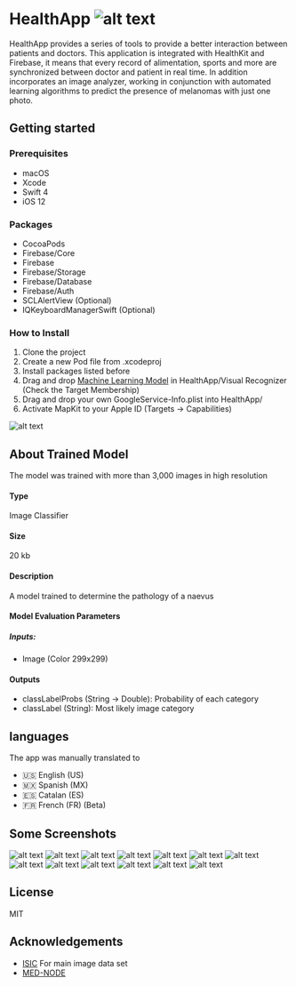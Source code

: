# HealthApp ![alt text](https://user-images.githubusercontent.com/42153044/51432658-cb6ce580-1c00-11e9-9593-efea6e7cc575.png)

HealthApp provides a series of tools to provide a better interaction between patients and doctors.
This application is integrated with HealthKit and Firebase, it means that every record of alimentation, sports and more are synchronized between doctor and patient in real time.
In addition incorporates an image analyzer, working in conjunction with automated learning algorithms to predict the presence of melanomas with just one photo.

## Getting started

### Prerequisites

* macOS
* Xcode
* Swift 4
* iOS 12

### Packages

* CocoaPods
* Firebase/Core
* Firebase
* Firebase/Storage
* Firebase/Database
* Firebase/Auth
* SCLAlertView (Optional)
* IQKeyboardManagerSwift (Optional)

### How to Install

1. Clone the project
2. Create a new Pod file from .xcodeproj
3. Install packages listed before
4. Drag and drop [Machine Learning Model](google.com) in HealthApp/Visual Recognizer (Check the Target Membership)
5. Drag and drop your own GoogleService-Info.plist into HealthApp/
7. Activate MapKit to your Apple ID (Targets -> Capabilities)

![alt text](https://user-images.githubusercontent.com/42153044/52024340-2f778f80-24c6-11e9-8652-c28989d6b9dc.png)

## About Trained Model

The model was trained with more than 3,000 images in high resolution

#### Type

Image Classifier

#### Size

20 kb

#### Description

A model trained to determine the pathology of a naevus

#### Model Evaluation Parameters

##### Inputs:

* Image (Color 299x299)

#### Outputs

* classLabelProbs (String -> Double): Probability of each category
* classLabel (String): Most likely image category

## languages
The app was manually translated to
* 🇺🇸 English (US)
* 🇲🇽 Spanish (MX)
* 🇪🇸 Catalan (ES)
* 🇫🇷 French (FR) (Beta)

## Some Screenshots
![alt text](https://user-images.githubusercontent.com/42153044/52024373-4f0eb800-24c6-11e9-9b23-7c70cda40c11.png)
![alt text](https://user-images.githubusercontent.com/42153044/52024374-4f0eb800-24c6-11e9-82b3-8701295e8713.png)
![alt text](https://user-images.githubusercontent.com/42153044/52024376-4f0eb800-24c6-11e9-963e-25b237c1a1dd.png)
![alt text](https://user-images.githubusercontent.com/42153044/52024377-4fa74e80-24c6-11e9-9f5f-8f9fe1470fe2.png)
![alt text](https://user-images.githubusercontent.com/42153044/52024378-4fa74e80-24c6-11e9-9d4a-86df3c70642c.png)
![alt text](https://user-images.githubusercontent.com/42153044/52024379-503fe500-24c6-11e9-9710-c5d9e6609dd6.png)
![alt text](https://user-images.githubusercontent.com/42153044/52024380-503fe500-24c6-11e9-90f9-0a1118e77e10.png)
![alt text](https://user-images.githubusercontent.com/42153044/52024382-503fe500-24c6-11e9-9292-3d4d928ba042.png)
![alt text](https://user-images.githubusercontent.com/42153044/52024383-503fe500-24c6-11e9-8f06-09cfdb9d87b9.png)
![alt text](https://user-images.githubusercontent.com/42153044/52024384-50d87b80-24c6-11e9-9f16-6dc7cdd1a9d7.png)
![alt text](https://user-images.githubusercontent.com/42153044/52024385-50d87b80-24c6-11e9-9259-c6d0b2dcea4d.png)
![alt text](https://user-images.githubusercontent.com/42153044/52024386-50d87b80-24c6-11e9-8985-8104d16c76a1.png)
![alt text](https://user-images.githubusercontent.com/42153044/52024387-51711200-24c6-11e9-9c4b-0e77ecc88518.png)

## License
MIT

## Acknowledgements

* [ISIC](https://www.isic-archive.com/#!/topWithHeader/wideContentTop/main) For main image data set
* [MED-NODE](http://www.cs.rug.nl/~imaging/databases/melanoma_naevi/)
